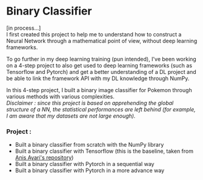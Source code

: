 # Binary Classifier
[in process...]\
I first created this project to help me to understand how to construct a Neural Network through a mathematical point of view, without deep learning frameworks.

To go further in my deep learning training (pun intended), I've been working on a 4-step project to also get used to deep learning frameworks (such as Tensorflow and Pytorch) and get a better understanding of a DL project and be able to link the framework API with my DL knowledge through NumPy.

In this 4-step project, I built a binary image classifier for Pokemon through various methods with various complexities.\
_Disclaimer : since this project is based on apprehending the global structure of a NN, the statistical performances are left behind (for example, I am aware that my datasets are not large enough)._

### Project :

- Built a binary classifier from scratch with the NumPy library
- Built a binary classifier with Tensorflow (this is the baseline, taken from [Anis Ayari's repository](https://github.com/anisayari/Youtube-apprendre-le-deeplearning-avec-tensorflow/tree/master/%234%20-%20CNN))
- Built a binary classifier with Pytorch in a sequential way
- Built a binary classifier with Pytorch in a more advance way

